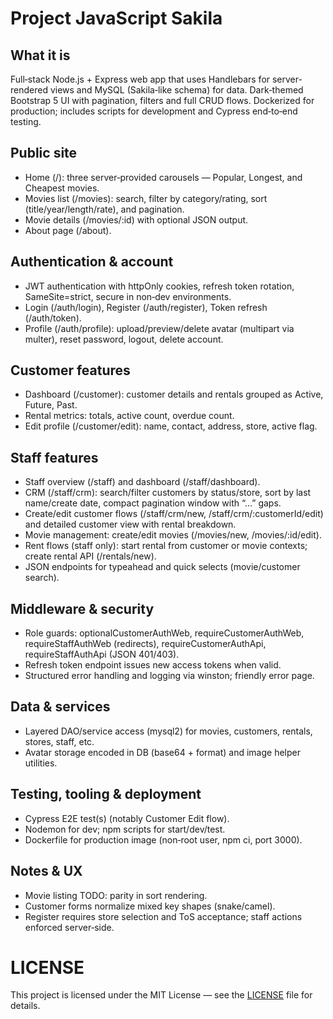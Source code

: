 # Project JavaScript Sakila

## What it is

Full‑stack Node.js + Express web app that uses Handlebars for server-rendered views and MySQL (Sakila‑like schema) for data. Dark‑themed Bootstrap 5 UI with pagination, filters and full CRUD flows. Dockerized for production; includes scripts for development and Cypress end‑to‑end testing.

## Public site

-   Home (/): three server‑provided carousels — Popular, Longest, and Cheapest movies.
-   Movies list (/movies): search, filter by category/rating, sort (title/year/length/rate), and pagination.
-   Movie details (/movies/:id) with optional JSON output.
-   About page (/about).

## Authentication & account

-   JWT authentication with httpOnly cookies, refresh token rotation, SameSite=strict, secure in non‑dev environments.
-   Login (/auth/login), Register (/auth/register), Token refresh (/auth/token).
-   Profile (/auth/profile): upload/preview/delete avatar (multipart via multer), reset password, logout, delete account.

## Customer features

-   Dashboard (/customer): customer details and rentals grouped as Active, Future, Past.
-   Rental metrics: totals, active count, overdue count.
-   Edit profile (/customer/edit): name, contact, address, store, active flag.

## Staff features

-   Staff overview (/staff) and dashboard (/staff/dashboard).
-   CRM (/staff/crm): search/filter customers by status/store, sort by last name/create date, compact pagination window with “…” gaps.
-   Create/edit customer flows (/staff/crm/new, /staff/crm/:customerId/edit) and detailed customer view with rental breakdown.
-   Movie management: create/edit movies (/movies/new, /movies/:id/edit).
-   Rent flows (staff only): start rental from customer or movie contexts; create rental API (/rentals/new).
-   JSON endpoints for typeahead and quick selects (movie/customer search).

## Middleware & security

-   Role guards: optionalCustomerAuthWeb, requireCustomerAuthWeb, requireStaffAuthWeb (redirects), requireCustomerAuthApi, requireStaffAuthApi (JSON 401/403).
-   Refresh token endpoint issues new access tokens when valid.
-   Structured error handling and logging via winston; friendly error page.

## Data & services

-   Layered DAO/service access (mysql2) for movies, customers, rentals, stores, staff, etc.
-   Avatar storage encoded in DB (base64 + format) and image helper utilities.

## Testing, tooling & deployment

-   Cypress E2E test(s) (notably Customer Edit flow).
-   Nodemon for dev; npm scripts for start/dev/test.
-   Dockerfile for production image (non‑root user, npm ci, port 3000).

## Notes & UX

-   Movie listing TODO: parity in sort rendering.
-   Customer forms normalize mixed key shapes (snake/camel).
-   Register requires store selection and ToS acceptance; staff actions enforced server‑side.

# LICENSE

This project is licensed under the MIT License — see the [LICENSE](LICENSE) file for details.
